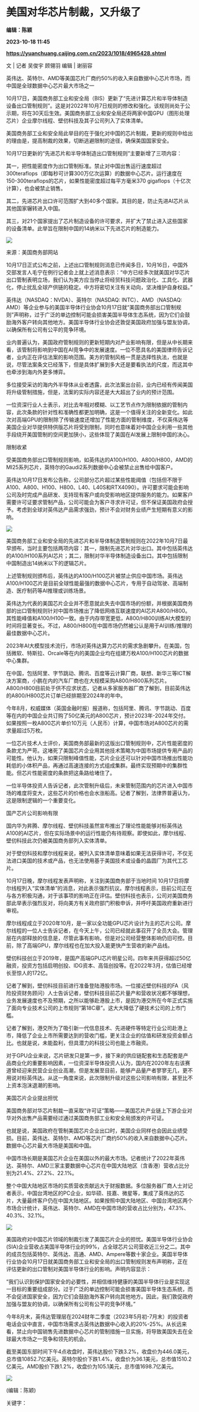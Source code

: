 # 美国对华芯片制裁，又升级了
**编辑：陈颖**

**2023-10-18 11:45**

**https://yuanchuang.caijing.com.cn/2023/1018/4965428.shtml**

文 | 记者 吴俊宇 顾翎羽 编辑 | 谢丽容

英伟达、英特尔、AMD等美国芯片厂商约50%的收入来自数据中心芯片市场，而中国是全球数据中心芯片最大市场之一

10月17日，美国商务部工业和安全局（BIS）更新了“先进计算芯片和半导体制造设备出口管制规则”。这是对2022年10月7日规则的修改和强化。该规则尚处于公示期，将在30天后生效。美国商务部工业和安全局还将两家中国GPU（图形处理芯片）企业摩尔线程、壁仞科技及其子公司列入了实体清单。

美国商务部工业和安全局此举目的在于强化对中国的芯片制裁，更新的规则中给出的理由是，提高制裁的效果，切断逃避限制的途径，确保美国国家安全。

10月17日更新的“先进芯片和半导体制造出口管制规则”主要新增了三项内容：

其一，把性能密度作为出口管制标准。禁止对中国出售运行速度超过300teraflops（即每秒可计算300万亿次运算）的数据中心芯片。运行速度在150-300teraflops的芯片，如果性能密度超过每平方毫米370 gigaflops（十亿次计算），也会被禁止销售。

其二，先进芯片出口许可范围扩大到40多个国家。其目的是，防止先进AI芯片从其他国家辗转进入中国。

其三，对21个国家提出了芯片制造设备的许可要求，并扩大了禁止进入这些国家的设备清单。此举旨在限制中国的14纳米以下先进芯片的制造能力。

![](https://res.caijingmobile.com/images/2023/10/18/aebba646efa0d80ba01e19f64a537e19.png)

来源：美国商务部网站

10月17日正式公布之前，上述出口管制规则消息已传闻多日，10月16日，中国外交部发言人毛宁在例行记者会上就上述消息表示：“中方已经多次就美国对华芯片出口管制表明立场，我们认为美方应当停止将经贸科技问题政治化、工具化、武器化，停止扰乱全球产供链的稳定。中方将密切关注有关动向，坚决维护自身权益。”

英伟达（NASDAQ：NVDA）、英特尔（NASDAQ: INTC）、AMD（NASDAQ: AMD）等企业参与的美国半导体行业协会10月17日就“美国商务部出口管制规则”声明称，过于广泛的单边控制可能会损害美国半导体生态系统，因为它们会鼓励海外客户转向其他地方。美国半导体行业协会还敦促美国政府加强与盟友协调，以确保所有公司有公平的竞争环境。

业内普遍认为，美国政府管制规则的更新短期内对产业影响有限，但是从中长期来看，该管制将影响到中国在AI竞争中的发展速度。一位不愿具名的美国律师告诉记者，业内正在评估法案的影响范围。美方的管制风格一贯是选择性执法，也就是说，尽管法案条文已经落下，但是具体扩展到多大还是要看执法的尺度，而这其中也牵涉到海内外更多博弈。

多位接受采访的海内外半导体从业者透露，此次法案出台前，业内已经有传闻美国将升级管制措施，但是，法案的实际内容还是大大超出了业内的预计范围。

一位资深行业人士表示，对比去年相对模糊、以工艺节点作为限制依据的管制内容，此次条款的针对性和准确性都更加明确，这是一个值得关注的全新变化。如此次对高端GPU的限制除了传输速度还增加了性能方面的管制维度，不仅英伟达等美国企业对华提供特供版芯片将受到限制，同时也意味着对中国企业利用一些其他手段绕开美国管制的空间更加狭小，这些体现了美国在AI发展上限制中国的决心。

限制收紧

受美国商务部出口管制规则影响，如英伟达的A100/H100、A800/H800，AMD的MI25系列芯片，英特尔的Gaudi2系列数据中心会被禁止出售给中国客户。

英伟达10月17日发布公告称，公司部分芯片超过某些性能阈值（包括但不限于A100、A800、H100、H800、L40、L40S和RTX4090）。许可要求可能会影响公司及时完成产品研发、支持现有客户或向受影响地区提供服务的能力。如果客户需要许可证要求管制产品，公司可能会为客户寻求许可证，但不保证美国政府会授予。考虑到全球对英伟达产品需求强劲，预计不会对财务业绩产生短期有意义的影响。

![](https://res.caijingmobile.com/images/2023/10/18/585e43fcbdd3b32df6d25b8c300930f6.png)

美国商务部工业和安全局的先进芯片和半导体制造管制规则在2022年10月7日最早颁布，当时主要包括两项内容：其一，限制先进芯片对华出口。其中包括英伟达的A100/H100系列AI芯片；其二，限制对华半导体制造设备出口。其中包括限制中国制造出14纳米以下的逻辑芯片。

上述管制规则颁布后，英伟达的A100/H100芯片被禁止供应中国市场。英伟达A100/H100芯片是目前全球性能最强的数据中心芯片，专用于自动驾驶、高端制造、医疗制药等AI推理或训练场景。

英伟达为代表的美国芯片企业并不愿意就此失去中国市场的份额，并根据美国商务部的出口管制规则针对中国市场推出了降低网络互联速度的AI芯片A800/H800。其性能峰值和A100/H100一致。由于内存带宽更低，A800/H800训练AI大模型的时间将显著变长。不过，A800/H800在中国市场仍然被公认是用于AI训练/推理的最佳数据中心芯片。

2023年AI大模型技术流行，市场对英伟达算力芯片的需求急剧攀升。在美国，包括微软、特斯拉、Orcale等在内的美国企业均在组建万枚A100/H100芯片的数据中心集群。

在中国，包括阿里、字节跳动、腾讯、百度等云计算厂商，联想、新华三等ICT解决方案商，小鹏在内的汽车厂商也在大规模采购A800/H800系列芯片。A800/H800目前处于供不应求状态，记者从多家服务器厂商了解到，目前英伟达的A800/H800芯片订单已经排期至2024年的年中。

今年8月，权威媒体（英国金融时报）报道称，包括阿里、腾讯、字节跳动、百度等在内的中国企业共订购了50亿美元的A800芯片，预计2023年-2024年交付。如果按照一枚A800芯片单价10万元（人民币）计算，中国市场对A800芯片的需求量超过5万枚。

一位芯片技术人士评价，美国商务部最新的这版出口管制规则中，芯片性能密度的条款尤为严苛。这堵死了美国芯片企业用其他技术策略为中国市场提供专用产品的可能性。他认为，如果只限制峰值性能，芯片企业还可以针对中国市场推出性能功耗低的小体积产品，再通过高速连接的方式组成集群。最终实现预期中的集群性能。但芯片性能密度的条款把这条路给堵住了。

一位半导体投资人告诉记者，此次管制升级后，未来管制范围内的芯片进入中国市场的难度将变大，这些芯片的价格也会水涨船高。记者了解到，法律界普遍认为，这是限制逻辑的一个重要变化。

国产芯片公司影响有限

国内华为昇腾、摩尔线程、壁仞科技虽然宣布推出了理论性能能够对标英伟达A100的AI芯片，但在实际场景中的运行性能仍有待观察。即使如此，摩尔线程、壁仞科技此次仍被美国商务部列入实体清单。

对于壁仞科技和摩尔线程来说，被列入实体清单意味着如果无法获得许可，不仅无法进口美国的技术或产品，也无法使用基于美国技术或设备的晶圆厂为其代工芯片。

10月17日晚，摩尔线程发表声明称，关注到美国商务部于当地时间 10月17日将摩尔线程列入“实体清单”的消息，对此表示强烈抗议。摩尔线程表示，目前公司正在与各方积极沟通，对于该事项的影响正在评估。壁仞科技也表示，公司对美国商务部此举表示强烈反对，将向美方有关政府部门积极申诉，并呼吁美国政府重新进行审视。

摩尔线程成立于2020年10月，是一家以全功能GPU芯片设计为主的芯片公司。摩尔线程的一位人士告诉记者，在今天上午，公司已经就此事召开了全员大会。管理层在内部释放的信息是，尽管此事有影响，但是对公司经营整体影响仍旧可控。目前，除了高端GPU，摩尔线程也在加大投入能更快产生营收的新产品线。

壁仞科技创立于2019年，是国产高端GPU芯片明星公司。四年来共获得超过50亿融资，投资方包括启明创投、IDG资本、高瓴创投等。在2022年3月，估值已经增长至惊人的172亿。

记者了解到，壁仞科技目前进行准备登陆港股市场。一位接近壁仞科技的FA（风险投资财务顾问）人士告诉记者，壁仞科技目前芯片量产和营收状况都不够理想，业务发展速度也不及预期，之所以能够赴港股上市，是因为港交所在今年正式实施了面向专业技术公司的上市规则“第18C章”。这大大降低了硬技术公司的上市门槛。

记者了解到，港交所为了吸引新一代信息技术、先进硬件等特定行业公司赴港上市，降低了企业上市所需要达到的营收门槛，更关注企业的估值和研发投资金额占比。也就是说，未能盈利，但具潜力的科技公司也能上市融资。

对于GPU企业来说，芯片研发只是第一步，接下来的供应链配套和生态配套是产品商业化的重要影响因素，一位资深半导体投资人认为，国内在2020年左右该赛道曾经迎来民营企业创业高潮，但是发展至目前，能够产品量产者寥寥无几，更不用说对标英伟达。从这一角度来说，此次限制升级对这些公司影响有限，甚至比不上资本泡沫退潮的影响。

美国芯片企业提出担忧

美国商务部对华芯片制裁一直采取“许可证”策略——美国芯片产业链上下游企业对华对外出售产品需要经过通过美国商务部工业和安全局颁发的许可证。

也就是说，美国政府在管制美国芯片企业出口时，美国企业同样也会因此业绩受损。目前，英伟达、英特尔、AMD等芯片厂商约50%的收入来自数据中心芯片。数据中心芯片最大市场是美国和中国。

中国市场长期是美国芯片企业在美国以外的最大市场。记者统计了2022年英伟达、英特尔、AMD三家主要数据中心芯片在中国大陆地区（含香港）营收占比分别为21.4%、27.2%、22.1%。

整个中国大陆地区市场的实质营收贡献远大于财报数据。多位服务器厂商人士对记者表示，中国台湾地区的PC企业，如华硕、技嘉、微星等，集成了英伟达的芯片，大量最终客户仍在中国大陆地区。如果按照中国大陆地区、中国台湾地区两个市场合计统计，英伟达、英特尔、AMD在中国市场的营收占比分别为，47.3%、40.3%、32.1%。

![](https://res.caijingmobile.com/images/2023/10/18/6529b7bb3c5bbff1f96eb81ca0d8fd40.png)

美国政府对中国芯片领域的制裁引发了美国芯片企业的担忧。美国半导体行业协会 (SIA)企业营收占美国半导体行业的99%，占全球芯片公司营收近三分之二。其中的成员包括英特尔、英伟达、高通、AMD、Ampere等数十家企业。美国半导体行业协会10月17日就美国商务部工业和安全局的出口管制规则发布声明称，正在评估更新的出口管制对美国半导体行业的影响。声明内容显示：

“我们认识到保护国家安全的必要性，并相信维持健康的美国半导体行业是实现这一目标的重要组成部分。过于广泛的单边控制可能会损害美国半导体生态系统，而不会促进国家安全，因为它们会鼓励海外客户转向其他地方。因此，我们敦促政府加强与盟友的协调，以确保所有公司有公平的竞争环境。”

今年8月末，英伟达管理层在2024财年二季度（2023年5月初-7月末）的投资者电话会议中直言，中国市场需求占英伟达数据中心收入的20%-25%。从长远来看，禁止向中国销售先进数据中心芯片的管制措施一旦实施，将导致美国失去在全球最大市场之一竞争和领先的机会。

截至美国东部时间下午4点收盘时，英伟达股价下跌3.2%，收盘价为446.0美元，总市值10852.7亿美元。英特尔股价下跌1.4%，收盘价为36.1美元，总市值1510.2亿美元。AMD股价下跌1.2%，收盘价为105.1美元，总市值1698.7亿美元。

![](https://tx1.cdn.caijing.com.cn/2014-03-27/114048455.jpg)

(编辑：陈颖)

关键字：